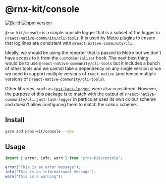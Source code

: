 # @rnx-kit/console

[![Build](https://github.com/microsoft/rnx-kit/actions/workflows/build.yml/badge.svg)](https://github.com/microsoft/rnx-kit/actions/workflows/build.yml)
[![npm version](https://img.shields.io/npm/v/@rnx-kit/console)](https://www.npmjs.com/package/@rnx-kit/console)

`@rnx-kit/console` is a simple console logger that is a subset of the logger in
[`@react-native-community/cli-tools`](https://github.com/react-native-community/cli/blob/6615eb30f37bec5bb25acc066c849c4aa2d8a4cd/packages/tools/src/logger.ts).
It is used by
[Metro plugins](https://github.com/microsoft/rnx-kit/tree/main/packages) to
ensure that log lines are consistent with `@react-native-community/cli`.

Ideally, we should be using the reporter that is passed to Metro but we don't
have access to it from the `customSerializer` hook. The next best thing would be
to use `@react-native-community/cli-tools` but it includes a bunch of other
tools and we cannot take a dependency on any single version since we need to
support multiple versions of `react-native` (and hence multiple versions of
`@react-native-community/cli-tools`).

Other libraries, such as
[`just-task-logger`](https://github.com/microsoft/just/tree/master/packages/just-task-logger),
were also considered. However, the purpose of this package is to match with the
output of `@react-native-community/cli`. `just-task-logger` in particular uses
its own colour scheme and doesn't allow configuring them to match the colour
scheme.

## Install

```sh
yarn add @rnx-kit/console --dev
```

## Usage

```ts
import { error, info, warn } from "@rnx-kit/console";

error("This is an error message");
info("This is an informational message");
warn("This is a warning");
```
